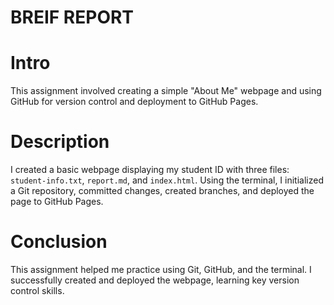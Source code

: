 # BREIF REPORT

# Intro
This assignment involved creating a simple "About Me" webpage and using GitHub for version control and deployment to GitHub Pages.

# Description 
I created a basic webpage displaying my student ID with three files: `student-info.txt`, `report.md`, and `index.html`. Using the terminal, I initialized a Git repository, committed changes, created branches, and deployed the page to GitHub Pages.

# Conclusion
This assignment helped me practice using Git, GitHub, and the terminal. I successfully created and deployed the webpage, learning key version control skills.